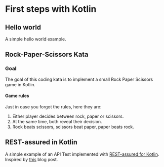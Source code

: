 # First steps with Kotlin
## Hello world
A simple hello world example.
## Rock-Paper-Scissors Kata
### Goal
The goal of this coding kata is to implement a small Rock Paper Scissors game in Kotlin.
#### Game rules
Just in case you forgot the rules, here they are:
1. Either player decides between rock, paper or scissors.
2. At the same time, both reveal their decision.
3. Rock beats scissors, scissors beat paper, paper beats rock.
## REST-assured in Kotlin
A simple example of an API Test implemented with [REST-assured for Kotlin](https://github.com/rest-assured/rest-assured/wiki/Usage#kotlin).
Inspired by [this](http://code.haleby.se/2019/09/06/rest-assured-in-kotlin/) blog post.